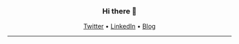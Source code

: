 <h3 align="center">Hi there 👋</h3>

<p align="center">
  <a href="https://twitter.com/keyboardAnt">Twitter</a> •
  <a href="https://www.linkedin.com/in/nadav-timor/">LinkedIn</a> •
  <a href="https://keyboardant.github.io/">Blog</a>
</p>

---

<!--
**keyboardAnt/keyboardAnt** is a ✨ _special_ ✨ repository because its `README.md` (this file) appears on your GitHub profile.

Here are some ideas to get you started:

- 🔭 I’m currently working on ...
- 🌱 I’m currently learning ...
- 👯 I’m looking to collaborate on ...
- 🤔 I’m looking for help with ...
- 💬 Ask me about ...
- 📫 How to reach me: ...
- 😄 Pronouns: ...
- ⚡ Fun fact: ...
-->

